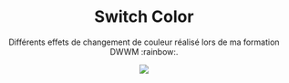 <h1 align=center>Switch Color</h1>
<p align=center>Différents effets de changement de couleur réalisé lors de ma formation DWWM :rainbow:.</p>
<p align=center> <img src="https://i.giphy.com/media/BIA2rRLTq0ibe/giphy.webp" /> </p>

